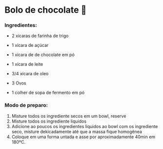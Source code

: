 # Bolo de chocolate :birthday:

### Ingredientes:

- 2 xícaras de farinha de trigo

- 1 xícara de açúcar

- 1 xícara de de chocolate em pó

- 1 xícara de leite

- 3/4 xícara de oleo

- 3 Ovos

- 1 colher de sopa de fermento em pó

  

### Modo de preparo:

1. Misture todos os ingrediente secos em um bowl, reserve
2. Misture todos os ingrediente liquidos
3. Adicione ao poucos os ingredientes liquidos ao bowl com os ingrediente seco, misture dekicadamente até que a massa fique homogênea
4. Coloque em uma forma untada e asse por aproximadamente  40min em 180ºC.


